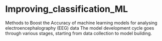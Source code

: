 # Improving_classification_ML
 Methods to Boost the Accuracy of machine learning models for analysing electroencephalography (EEG) data 
 The model development cycle goes through various stages, starting from data collection to model building.
